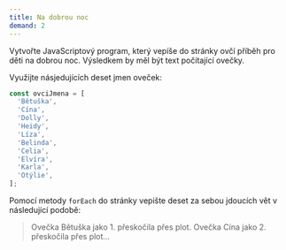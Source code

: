```yaml
---
title: Na dobrou noc
demand: 2
---
```


Vytvořte JavaScriptový program, který vepíše do stránky ovčí příběh pro děti na dobrou noc. Výsledkem by měl být text počítající ovečky.

Využijte násjedujících deset jmen oveček:

```js
const ovciJmena = [
  'Bětuška',
  'Cína',
  'Dolly',
  'Heidy',
  'Líza',
  'Belinda',
  'Celia',
  'Elvíra',
  'Karla',
  'Otýlie',
];
```

Pomocí metody `forEach` do stránky vepište deset za sebou jdoucích vět v následující podobě:

> Ovečka Bětuška jako 1. přeskočila přes plot. Ovečka Cína jako 2. přeskočila přes plot…
